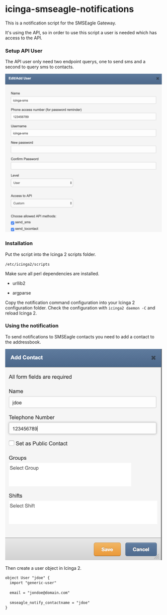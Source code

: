 # icinga-smseagle-notifications

This is a notification script for the SMSEagle Gateway. 

It's using the API, so in order to use this script a user is needed which has access to the API.

### Setup API User

The API user only need two endpoint querys, one to send sms and a second to query sms to contacts.

![API User create](/img/create-user.png)


### Installation

Put the script into the Icinga 2 scripts folder.

`/etc/icinga2/scripts`

Make sure all perl dependencies are installed.

* urllib2

* argparse

Copy the notification command configuration into your Icinga 2 configuration folder.
Check the configuration with `icinga2 daemon -C` and reload Icinga 2.

### Using the notification

To send notifications to SMSEagle contacts you need to add a contact to the addressbook.

![create contact](/img/create-contact.png)

Then create a user object in Icinga 2.

```
object User "jdoe" {
  import "generic-user"

  email = "jondoe@domain.com"

  smseagle_notify_contactname = "jdoe"
}
```
